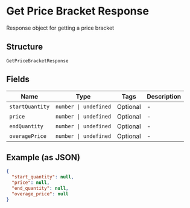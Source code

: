 
# Get Price Bracket Response

Response object for getting a price bracket

## Structure

`GetPriceBracketResponse`

## Fields

| Name | Type | Tags | Description |
|  --- | --- | --- | --- |
| `startQuantity` | `number \| undefined` | Optional | - |
| `price` | `number \| undefined` | Optional | - |
| `endQuantity` | `number \| undefined` | Optional | - |
| `overagePrice` | `number \| undefined` | Optional | - |

## Example (as JSON)

```json
{
  "start_quantity": null,
  "price": null,
  "end_quantity": null,
  "overage_price": null
}
```

